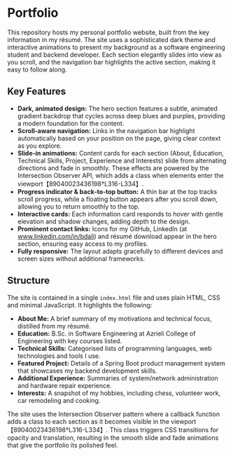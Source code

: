 # Portfolio

This repository hosts my personal portfolio website, built from the key information in my résumé. The site uses a sophisticated dark theme and interactive animations to present my background as a software engineering student and backend developer. Each section elegantly slides into view as you scroll, and the navigation bar highlights the active section, making it easy to follow along.

## Key Features

- **Dark, animated design:** The hero section features a subtle, animated gradient backdrop that cycles across deep blues and purples, providing a modern foundation for the content.
- **Scroll‑aware navigation:** Links in the navigation bar highlight automatically based on your position on the page, giving clear context as you explore.
- **Slide‑in animations:** Content cards for each section (About, Education, Technical Skills, Project, Experience and Interests) slide from alternating directions and fade in smoothly. These effects are powered by the Intersection Observer API, which adds a class when elements enter the viewport【89040023436198†L316-L334】.
- **Progress indicator & back‑to‑top button:** A thin bar at the top tracks scroll progress, while a floating button appears after you scroll down, allowing you to return smoothly to the top.
- **Interactive cards:** Each information card responds to hover with gentle elevation and shadow changes, adding depth to the design.
- **Prominent contact links:** Icons for my GitHub, LinkedIn (at www.linkedin.com/in/bdali) and résumé download appear in the hero section, ensuring easy access to my profiles.
- **Fully responsive:** The layout adapts gracefully to different devices and screen sizes without additional frameworks.

## Structure

The site is contained in a single `index.html` file and uses plain HTML, CSS and minimal JavaScript. It highlights the following:

- **About Me:** A brief summary of my motivations and technical focus, distilled from my résumé.
- **Education:** B.Sc. in Software Engineering at Azrieli College of Engineering with key courses listed.
- **Technical Skills:** Categorised lists of programming languages, web technologies and tools I use.
- **Featured Project:** Details of a Spring Boot product management system that showcases my backend development skills.
- **Additional Experience:** Summaries of system/network administration and hardware repair experience.
- **Interests:** A snapshot of my hobbies, including chess, volunteer work, car remodeling and cooking.

The site uses the Intersection Observer pattern where a callback function adds a class to each section as it becomes visible in the viewport【89040023436198†L316-L334】. This class triggers CSS transitions for opacity and translation, resulting in the smooth slide and fade animations that give the portfolio its polished feel.

